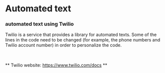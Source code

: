 # Automated text
### automated text using Twilio

Twilio is a service that provides a library for automated texts. Some of the lines in the code need to be changed (for example, the phone numbers and Twilio account number) in order to personalize the code. <br />
<br />
<br />

** Twilio website: https://www.twilio.com/docs **

